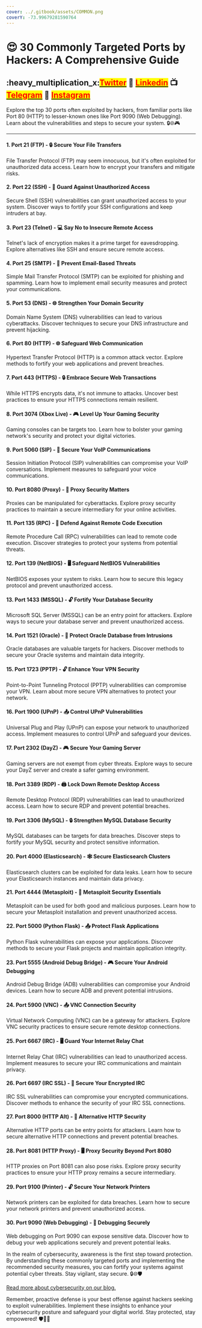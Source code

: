 ```yaml
---
cover: ../.gitbook/assets/COMMON.png
coverY: -73.99679281590764
---
```


# 😍 30 Commonly Targeted Ports by Hackers: A Comprehensive Guide

## &#x20;:heavy\_multiplication\_x:[<mark style="color:red;">Twitter</mark>](https://twitter.com/Cipher0ps\_tech?t=MlqumIay8I49eWwhjgrotg\&s=09) :link: [<mark style="color:red;">Linkedin</mark>](https://www.linkedin.com/company/cipherops/) :tv: [<mark style="color:red;">Telegram</mark>](https://t.me/cipherops\_tech) :tada: [<mark style="color:red;">Instagram</mark>](https://instagram.com/cipherops\_tech?igshid=MzNlNGNkZWQ4Mg==)

Explore the top 30 ports often exploited by hackers, from familiar ports like Port 80 (HTTP) to lesser-known ones like Port 9090 (Web Debugging). Learn about the vulnerabilities and steps to secure your system. 🔒🌐🎮

***

#### 1. Port 21 (FTP) - 🔒 Secure Your File Transfers

File Transfer Protocol (FTP) may seem innocuous, but it's often exploited for unauthorized data access. Learn how to encrypt your transfers and mitigate risks.

#### 2. Port 22 (SSH) - 🚪 Guard Against Unauthorized Access

Secure Shell (SSH) vulnerabilities can grant unauthorized access to your system. Discover ways to fortify your SSH configurations and keep intruders at bay.

#### 3. Port 23 (Telnet) - 💻 Say No to Insecure Remote Access

Telnet's lack of encryption makes it a prime target for eavesdropping. Explore alternatives like SSH and ensure secure remote access.

#### 4. Port 25 (SMTP) - 📧 Prevent Email-Based Threats

Simple Mail Transfer Protocol (SMTP) can be exploited for phishing and spamming. Learn how to implement email security measures and protect your communications.

#### 5. Port 53 (DNS) - 🌐 Strengthen Your Domain Security

Domain Name System (DNS) vulnerabilities can lead to various cyberattacks. Discover techniques to secure your DNS infrastructure and prevent hijacking.

#### 6. Port 80 (HTTP) - 🌐 Safeguard Web Communication

Hypertext Transfer Protocol (HTTP) is a common attack vector. Explore methods to fortify your web applications and prevent breaches.

#### 7. Port 443 (HTTPS) - 🔒 Embrace Secure Web Transactions

While HTTPS encrypts data, it's not immune to attacks. Uncover best practices to ensure your HTTPS connections remain resilient.

#### 8. Port 3074 (Xbox Live) - 🎮 Level Up Your Gaming Security

Gaming consoles can be targets too. Learn how to bolster your gaming network's security and protect your digital victories.

#### 9. Port 5060 (SIP) - 📲 Secure Your VoIP Communications

Session Initiation Protocol (SIP) vulnerabilities can compromise your VoIP conversations. Implement measures to safeguard your voice communications.

#### 10. Port 8080 (Proxy) - 🎲 Proxy Security Matters

Proxies can be manipulated for cyberattacks. Explore proxy security practices to maintain a secure intermediary for your online activities.

#### 11. Port 135 (RPC) - 📁 Defend Against Remote Code Execution

Remote Procedure Call (RPC) vulnerabilities can lead to remote code execution. Discover strategies to protect your systems from potential threats.

#### 12. Port 139 (NetBIOS) - 🖥️ Safeguard NetBIOS Vulnerabilities

NetBIOS exposes your system to risks. Learn how to secure this legacy protocol and prevent unauthorized access.

#### 13. Port 1433 (MSSQL) - 🔓 Fortify Your Database Security

Microsoft SQL Server (MSSQL) can be an entry point for attackers. Explore ways to secure your database server and prevent unauthorized access.

#### 14. Port 1521 (Oracle) - 🎲 Protect Oracle Database from Intrusions

Oracle databases are valuable targets for hackers. Discover methods to secure your Oracle systems and maintain data integrity.

#### 15. Port 1723 (PPTP) - 🔓 Enhance Your VPN Security

Point-to-Point Tunneling Protocol (PPTP) vulnerabilities can compromise your VPN. Learn about more secure VPN alternatives to protect your network.

#### 16. Port 1900 (UPnP) - 📤 Control UPnP Vulnerabilities

Universal Plug and Play (UPnP) can expose your network to unauthorized access. Implement measures to control UPnP and safeguard your devices.

#### 17. Port 2302 (DayZ) - 🎮 Secure Your Gaming Server

Gaming servers are not exempt from cyber threats. Explore ways to secure your DayZ server and create a safer gaming environment.

#### 18. Port 3389 (RDP) - 🖨️ Lock Down Remote Desktop Access

Remote Desktop Protocol (RDP) vulnerabilities can lead to unauthorized access. Learn how to secure RDP and prevent potential breaches.

#### 19. Port 3306 (MySQL) - 🔒 Strengthen MySQL Database Security

MySQL databases can be targets for data breaches. Discover steps to fortify your MySQL security and protect sensitive information.

#### 20. Port 4000 (Elasticsearch) - 🕸️ Secure Elasticsearch Clusters

Elasticsearch clusters can be exploited for data leaks. Learn how to secure your Elasticsearch instances and maintain data privacy.

#### 21. Port 4444 (Metasploit) - 📂 Metasploit Security Essentials

Metasploit can be used for both good and malicious purposes. Learn how to secure your Metasploit installation and prevent unauthorized access.

#### 22. Port 5000 (Python Flask) - 📤 Protect Flask Applications

Python Flask vulnerabilities can expose your applications. Discover methods to secure your Flask projects and maintain application integrity.

#### 23. Port 5555 (Android Debug Bridge) - 🎮 Secure Your Android Debugging

Android Debug Bridge (ADB) vulnerabilities can compromise your Android devices. Learn how to secure ADB and prevent potential intrusions.

#### 24. Port 5900 (VNC) - 📤 VNC Connection Security

Virtual Network Computing (VNC) can be a gateway for attackers. Explore VNC security practices to ensure secure remote desktop connections.

#### 25. Port 6667 (IRC) - 🖥️ Guard Your Internet Relay Chat

Internet Relay Chat (IRC) vulnerabilities can lead to unauthorized access. Implement measures to secure your IRC communications and maintain privacy.

#### 26. Port 6697 (IRC SSL) - 📧 Secure Your Encrypted IRC

IRC SSL vulnerabilities can compromise your encrypted communications. Discover methods to enhance the security of your IRC SSL connections.

#### 27. Port 8000 (HTTP Alt) - 📂 Alternative HTTP Security

Alternative HTTP ports can be entry points for attackers. Learn how to secure alternative HTTP connections and prevent potential breaches.

#### 28. Port 8081 (HTTP Proxy) - 🖥️ Proxy Security Beyond Port 8080

HTTP proxies on Port 8081 can also pose risks. Explore proxy security practices to ensure your HTTP proxy remains a secure intermediary.

#### 29. Port 9100 (Printer) - 🔓 Secure Your Network Printers

Network printers can be exploited for data breaches. Learn how to secure your network printers and prevent unauthorized access.

#### 30. Port 9090 (Web Debugging) - 📂 Debugging Securely

Web debugging on Port 9090 can expose sensitive data. Discover how to debug your web applications securely and prevent potential leaks.



In the realm of cybersecurity, awareness is the first step toward protection. By understanding these commonly targeted ports and implementing the recommended security measures, you can fortify your systems against potential cyber threats. Stay vigilant, stay secure. 🔒🌐🛡️

[Read more about cybersecurity on our blog.](https://book.cipherops.tech/bug-bounty-notes/lets-start/exploring-top-platforms-and-websites-for-hacking-practice-and-learning)

Remember, proactive defense is your best offense against hackers seeking to exploit vulnerabilities. Implement these insights to enhance your cybersecurity posture and safeguard your digital world. Stay protected, stay empowered! 🛡️🔐🌐
